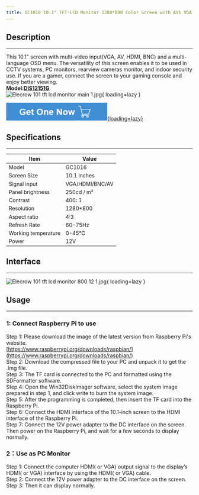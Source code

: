 ```yaml
---
title: GC1016 10.1" TFT-LCD Monitor 1280*800 Color Screen with AV1 VGA HDMI BNC USB Input Built-in Speaker
---
```


## Description
-----------

This 10.1" screen with multi-video input(VGA, AV, HDMI, BNC) and a multi-language OSD menu. The versatility of this screen enables it to be used in CCTV systems, PC monitors, rearview cameras monitor, and indoor security use. If you are a gamer, connect the screen to your gaming console and enjoy better viewing.  
**Model:[DIS12151G](https://www.elecrow.com/gc1016-10-1-tft-lcd-monitor-1280-800-color-screen-with-av1-vga-hdmi-bnc-usb-input-built-in-speaker.html)**  
![Elecrow 101 tft lcd monitor main 1.jpg](https://wiki.elecrow.com/images/thumb/f/f1/Elecrow_101_tft_lcd_monitor_main_1.jpg/600px-Elecrow_101_tft_lcd_monitor_main_1.jpg){ loading=lazy }

[![Alt text](./assets/images/Get_one_now.png){loading=lazy}](https://www.elecrow.com/gc1016-10-1-tft-lcd-monitor-1280-800-color-screen-with-av1-vga-hdmi-bnc-usb-input-built-in-speaker.html?wiki "Title text")

## Specifications
--------------

| **Item** | **Value** |
|---|---|
| Model | GC1016 |
| Screen Size | 10.1 inches |
| Signal input | VGA/HDMI/BNC/AV |
| Panel brightness | 250cd / m² |
| Contrast | 400: 1 |
| Resolution | 1280\*800 |
| Aspect ratio | 4:3 |
| Refresh Rate | 60-75Hz |
| Working temperature | 0-45℃ |
| Power | 12V |

## Interface
---------

![Elecrow 101 tft lcd monitor 800 12 1.jpg](https://wiki.elecrow.com/images/3/36/Elecrow_101_tft_lcd_monitor_800_12_1.jpg){ loading=lazy }

## Usage
-----

### **1: Connect Raspberry Pi to use**

Step 1: Please download the image of the latest version from Raspberry Pi's website.  
[https://www.raspberrypi.org/downloads/raspbian/](https://www.raspberrypi.org/downloads/raspbian/)  
Step 2: Download the compressed file to your PC and unpack it to get the .Img file.  
Step 3: The TF card is connected to the PC and formatted using the SDFormatter software.  
Step 4: Open the Win32DiskImager software, select the system image prepared in step 1, and click write to burn the system image.  
Step 5: After the programming is completed, then insert the TF card into the Raspberry Pi.  
Step 6: Connect the HDMI interface of the 10.1-inch screen to the HDMI interface of the Raspberry Pi.  
Step 7: Connect the 12V power adapter to the DC interface on the screen. Then power on the Raspberry Pi, and wait for a few seconds to display normally.

### **2：Use as PC Monitor**

Step 1: Connect the computer HDMI( or VGA) output signal to the display’s HDMI( or VGA) interface by using the HDMI( or VGA) cable.  
Step 2: Connect the 12V power adapter to the DC interface on the screen.  
Step 3: Then it can display normally.